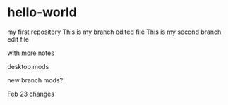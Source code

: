 # hello-world
my first repository
This is my branch edited file
This is my second branch edit file

with more notes

desktop mods

new branch mods?

Feb 23 changes